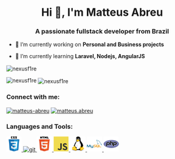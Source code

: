 <h1 align="center">Hi 👋, I'm Matteus Abreu</h1>
<h3 align="center">A passionate fullstack developer from Brazil</h3>

- 🔭 I’m currently working on **Personal and Business projects**

- 🌱 I’m currently learning **Laravel, Nodejs, AngularJS**

<p><img align="center" src="https://github-readme-streak-stats.herokuapp.com/?user=nexusf1re&theme=apprentice" alt="nexusf1re" /></p>

<p><img align="left" src="https://github-readme-stats.vercel.app/api/top-langs?username=nexusf1re&show_icons=true&theme=apprentice&locale=en&layout=compact" alt="nexusf1re" /></p>

<p>&nbsp;<img align="center" src="https://github-readme-stats.vercel.app/api?username=nexusf1re&theme=apprentice&show_icons=true)" alt="nexusf1re" /></p>



<h3 align="left">Connect with me:</h3>
<p align="left">
<a href="https://linkedin.com/in/matteus-abreu-140924222" target="blank"><img align="center" src="https://raw.githubusercontent.com/rahuldkjain/github-profile-readme-generator/master/src/images/icons/Social/linked-in-alt.svg" alt="matteus-abreu" height="30" width="40" /></a>
<a href="https://instagram.com/matteus.abreu" target="blank"><img align="center" src="https://raw.githubusercontent.com/rahuldkjain/github-profile-readme-generator/master/src/images/icons/Social/instagram.svg" alt="matteus.abreu" height="30" width="40" /></a>
</p>

<h3 align="left">Languages and Tools:</h3>
<p align="left"> <a href="https://www.w3schools.com/css/" target="_blank" rel="noreferrer"> <img src="https://raw.githubusercontent.com/devicons/devicon/master/icons/css3/css3-original-wordmark.svg" alt="css3" width="40" height="40"/> </a> <a href="https://git-scm.com/" target="_blank" rel="noreferrer"> <img src="https://www.vectorlogo.zone/logos/git-scm/git-scm-icon.svg" alt="git" width="40" height="40"/> </a> <a href="https://www.w3.org/html/" target="_blank" rel="noreferrer"> <img src="https://raw.githubusercontent.com/devicons/devicon/master/icons/html5/html5-original-wordmark.svg" alt="html5" width="40" height="40"/> </a> <a href="https://developer.mozilla.org/en-US/docs/Web/JavaScript" target="_blank" rel="noreferrer"> <img src="https://raw.githubusercontent.com/devicons/devicon/master/icons/javascript/javascript-original.svg" alt="javascript" width="40" height="40"/> </a> <a href="https://www.linux.org/" target="_blank" rel="noreferrer"> <img src="https://raw.githubusercontent.com/devicons/devicon/master/icons/linux/linux-original.svg" alt="linux" width="40" height="40"/> </a> <a href="https://www.mysql.com/" target="_blank" rel="noreferrer"> <img src="https://raw.githubusercontent.com/devicons/devicon/master/icons/mysql/mysql-original-wordmark.svg" alt="mysql" width="40" height="40"/> </a> <a href="https://www.php.net" target="_blank" rel="noreferrer"> <img src="https://raw.githubusercontent.com/devicons/devicon/master/icons/php/php-original.svg" alt="php" width="40" height="40"/> </a> </p>


